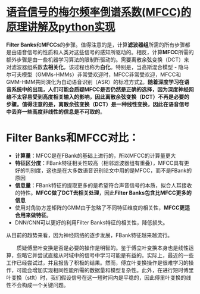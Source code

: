 # [语音信号的梅尔频率倒谱系数(MFCC)的原理讲解及python实现](https://www.cnblogs.com/LXP-Never/p/10918590.html)

**Filter Banks**和**MFCCs**的步骤。值得注意的是，计算**滤波器组**所需的所有步骤都是由语音信号的性质和人类对这些信号的感知所驱动的。相反，计算**MFCC**所需的额外步骤是由一些机器学习算法的限制所驱动的。需要离散余弦变换（DCT）来对滤波器组系数**去相关化**，该过程也称为**白化**。特别是，当高斯混合模型 - 隐马尔可夫模型（GMMs-HMMs）非常受欢迎时，MFCC非常受欢迎，MFCC和GMM-HMM共同演化为自动语音识别（ASR）的标准方式[2](https://tspace.library.utoronto.ca/bitstream/1807/44123/1/Mohamed_Abdel-rahman_201406_PhD_thesis.pdf)。**随着深度学习在语音系统中的出现，人们可能会质疑MFCC是否仍然是正确的选择，因为深度神经网络不太容易受到高度相关输入的影响，因此离散余弦变换（DCT）不再是必要的步骤。值得注意的是，离散余弦变换（DCT）是一种线性变换，因此在语音信号中丢弃一些高度非线性的信息是不可取的**。

# Filter Banks和MFCC对比：

-   **计算量**：MFCC是在FBank的基础上进行的，所以MFCC的计算量更大
-   **特征区分度**：FBank特征相关性较高（相邻滤波器组有重叠），MFCC具有更好的判别度，这也是在大多数语音识别论文中用的是MFCC，而不是FBank的原因
-   **信息量**：FBank特征的提取更多的是希望符合声音信号的本质，拟合人耳接收的特性。**MFCC做了DCT去相关处理**，因此**Filter Banks包含比MFCC更多的信息**
-   使用对角协方差矩阵的GMM由于忽略了不同特征维度的相关性，**MFCC更适合用来做特征**。
-   DNN/CNN可以更好的利用Filter Banks特征的相关性，降低损失。

从目前的趋势来看，因为神经网络的逐步发展，FBank特征越来越流行。

　　质疑傅里叶变换是否是必要的操作是明智的。鉴于傅立叶变换本身也是线性运算，忽略它并尝试直接从时域中的信号中学习可能是有益的。实际上，最近的一些工作已经尝试过，并且报告了积极的结果。然而，傅立叶变换操作是很难学习的操作，可能会增加实现相同性能所需的数据量和模型复杂性。此外，在进行短时傅里叶变换（stft）时，我们假设信号在这一短时间内是平稳的，因此傅里叶变换的线性不会构成一个关键问题。